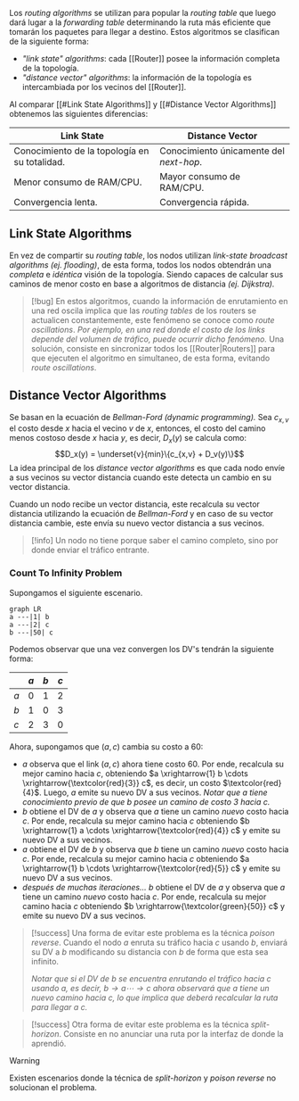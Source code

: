 Los *routing algorithms* se utilizan para popular la *routing table* que luego dará lugar a la *forwarding table* determinando la ruta más eficiente que tomarán los paquetes para llegar a destino. Estos algoritmos se clasifican de la siguiente forma:
- *"link state" algorithms*: cada [[Router]] posee la información completa de la topología.
- *"distance vector" algorithms*: la información de la topología es intercambiada por los vecinos del [[Router]].


Al comparar  [[#Link State Algorithms]] y [[#Distance Vector Algorithms]] obtenemos las siguientes diferencias:

Link State|Distance Vector
---|---
Conocimiento de la topología en su totalidad.|Conocimiento únicamente del *next-hop*.
Menor consumo de RAM/CPU.|Mayor consumo de RAM/CPU.
Convergencia lenta.|Convergencia rápida.

## Link State Algorithms
En vez de compartir su *routing table*, los nodos utilizan *link-state broadcast algorithms* *(ej. flooding)*, de esta forma, todos los nodos obtendrán una *completa* e *idéntica* visión de la topología. Siendo capaces de calcular sus caminos de menor costo en base a algoritmos de distancia *(ej. Dijkstra).*

>[!bug] 
>En estos algoritmos, cuando la información de enrutamiento en una red oscila implica que las *routing tables* de los routers se actualicen constantemente, este fenómeno se conoce como *route oscillations*. *Por ejemplo, en una red donde el costo de los links depende del volumen de tráfico, puede ocurrir dicho fenómeno.*
>Una solución, consiste en sincronizar todos los [[Router|Routers]] para que ejecuten el algoritmo en simultaneo, de esta forma, evitando *route oscillations*.

## Distance Vector Algorithms
Se basan en la ecuación de *Bellman-Ford* *(dynamic programming).*
Sea $c_{x,v}$ el costo desde $x$ hacia el vecino $v$ de $x$, entonces, el costo del camino menos costoso desde $x$ hacia $y$, es decir, $D_x(y)$ se calcula como:
$$D_x(y) = \underset{v}{min}\{c_{x,v} + D_v(y)\}$$
La idea principal de los *distance vector algorithms* es que cada nodo envíe a sus vecinos su vector distancia cuando este detecta un cambio en su vector distancia. 

Cuando un nodo recibe un vector distancia, este recalcula su vector distancia utilizando la ecuación de *Bellman-Ford* y en caso de su vector distancia cambie, este envía su nuevo vector distancia a sus vecinos.

>[!info] 
>Un nodo no tiene porque saber el camino completo, sino por donde enviar el tráfico entrante.

### Count To Infinity Problem
Supongamos el siguiente escenario.
```mermaid
graph LR
a ---|1| b
a ---|2| c
b ---|50| c
```
Podemos observar que una vez convergen los DV's tendrán la siguiente forma:

|  | $a$ | $b$ | $c$ |
| ---- | ---- | ---- | ---- |
| $a$ | 0 | 1 | 2 |
| $b$ | 1 | 0 | 3 |
| $c$ | 2 | 3 | 0 |

Ahora, supongamos que $(a, c)$ cambia su costo a $60$:
- $a$ observa que el link $(a,c)$ ahora tiene costo $60$. Por ende, recalcula su mejor camino hacia $c$, obteniendo $a \xrightarrow{1} b \cdots \xrightarrow{\textcolor{red}{3}} c$, es decir, un costo $\textcolor{red}{4}$. Luego, $a$ emite su nuevo DV a sus vecinos. *Notar que $a$ tiene conocimiento previo de que $b$ posee un camino de costo $3$ hacia $c$.*
- $b$ obtiene el DV de $a$ y observa que $a$ tiene un camino *nuevo* costo hacia $c$. Por ende, recalcula su mejor camino hacia $c$ obteniendo $b \xrightarrow{1} a \cdots \xrightarrow{\textcolor{red}{4}} c$ y emite su nuevo DV a sus vecinos.
- $a$ obtiene el DV de $b$ y observa que $b$ tiene un camino *nuevo* costo hacia $c$. Por ende, recalcula su mejor camino hacia $c$ obteniendo $a \xrightarrow{1} b \cdots \xrightarrow{\textcolor{red}{5}} c$ y emite su nuevo DV a sus vecinos.
- *después de muchas iteraciones...* $b$ obtiene el DV de $a$ y observa que $a$ tiene un camino *nuevo* costo hacia $c$. Por ende, recalcula su mejor camino hacia $c$ obteniendo $b \xrightarrow{\textcolor{green}{50}} c$ y emite su nuevo DV a sus vecinos.


>[!success] 
>Una forma de evitar este problema es la técnica *poison reverse*.
>Cuando el nodo $a$ enruta su tráfico hacia $c$ usando $b$, enviará su DV a $b$ modificando su distancia con $b$ de forma que esta sea infinito.
>
>*Notar que si el DV de $b$ se encuentra enrutando el tráfico hacia $c$ usando $a$, es decir, $b \rightarrow a \cdots \rightarrow c$ ahora observará que $a$ tiene un nuevo camino hacia $c$, lo que implica que deberá recalcular la ruta para llegar a $c$.*

>[!success] 
>Otra forma de evitar este problema es la técnica *split-horizon*. Consiste en no anunciar una ruta por la interfaz de donde la aprendió.

>[!warning] 
>Existen escenarios donde la técnica de *split-horizon* y *poison reverse* no solucionan el problema.
